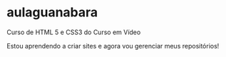 # aulaguanabara
 Curso de HTML 5 e CSS3 do Curso em Vídeo

Estou aprendendo a criar sites e agora vou gerenciar meus repositórios!